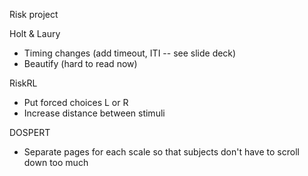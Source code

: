 Risk project

Holt & Laury
* Timing changes (add timeout, ITI -- see slide deck)
* Beautify (hard to read now)

RiskRL
* Put forced choices L or R 
* Increase distance between stimuli


DOSPERT 
* Separate pages for each scale so that subjects don't have to scroll down too much

 